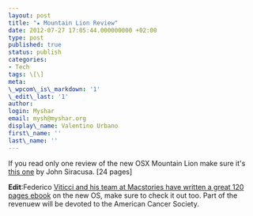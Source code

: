 ```yaml
---
layout: post
title: "★ Mountain Lion Review"
date: 2012-07-27 17:05:44.000000000 +02:00
type: post
published: true
status: publish
categories:
- Tech
tags: \[\]
meta:
\_wpcom\_is\_markdown: '1'
\_edit\_last: '1'
author:
login: Myshar
email: mysh@myshar.org
display\_name: Valentino Urbano
first\_name: ''
last\_name: ''
---
```


If you read only one review of the new OSX Mountain Lion make sure it's [this one][0] by John Siracusa. \[24 pages\]

**Edit**:Federico [Viticci and his team at Macstories have written a great 120 pages ebook][1] on the new OS, make sure to check it out too. Part of the revenuew will be devoted to the American Cancer Society.


[0]: http://arstechnica.com/apple/2012/07/os-x-10-8/
[1]: http://www.macstories.net/news/announcing-our-first-ebook/